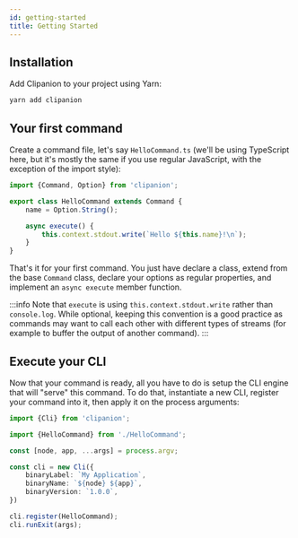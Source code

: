 ```yaml
---
id: getting-started
title: Getting Started
---
```


## Installation

Add Clipanion to your project using Yarn:

```bash
yarn add clipanion
```

## Your first command

Create a command file, let's say `HelloCommand.ts` (we'll be using TypeScript here, but it's mostly the same if you use regular JavaScript, with the exception of the import style):

```ts
import {Command, Option} from 'clipanion';

export class HelloCommand extends Command {
    name = Option.String();

    async execute() {
        this.context.stdout.write(`Hello ${this.name}!\n`);
    }
}
```

That's it for your first command. You just have declare a class, extend from the base `Command` class, declare your options as regular properties, and implement an `async execute` member function.

:::info
Note that `execute` is using `this.context.stdout.write` rather than `console.log`. While optional, keeping this convention is a good practice as commands may want to call each other with different types of streams (for example to buffer the output of another command).
:::

## Execute your CLI

Now that your command is ready, all you have to do is setup the CLI engine that will "serve" this command. To do that, instantiate a new CLI, register your command into it, then apply it on the process arguments:

```ts
import {Cli} from 'clipanion';

import {HelloCommand} from './HelloCommand';

const [node, app, ...args] = process.argv;

const cli = new Cli({
    binaryLabel: `My Application`,
    binaryName: `${node} ${app}`,
    binaryVersion: `1.0.0`,
})

cli.register(HelloCommand);
cli.runExit(args);
```
